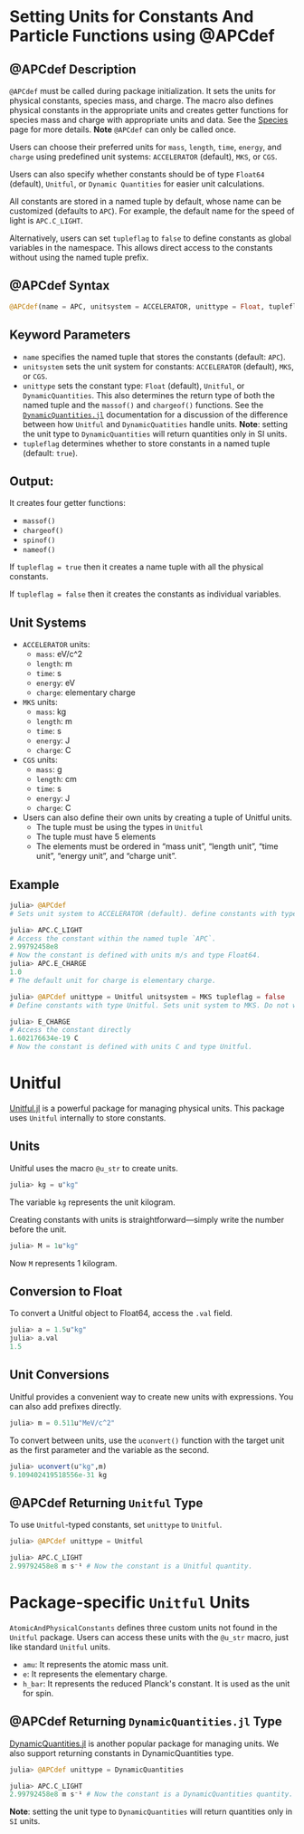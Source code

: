 # Setting Units for Constants And Particle Functions using @APCdef

## @APCdef Description

`@APCdef` must be called during package initialization. It sets the units for physical constants, 
species mass, and charge. 
The macro also defines physical constants in the appropriate units and creates getter functions 
for species mass and charge with appropriate units and data. See the [Species](species.md) page for more details.
**Note** `@APCdef` can only be called once.

Users can choose their preferred units for `mass`, `length`, `time`, `energy`, and `charge`
using predefined unit systems: `ACCELERATOR` (default), `MKS`, or `CGS`. 

Users can also specify whether constants should be of type `Float64` (default), `Unitful`, 
or `Dynamic Quantities` for easier unit calculations. 

All constants are stored in a named tuple by default, whose name can be customized (defaults to `APC`).
For example, the default name for the speed of light is `APC.C_LIGHT`.

Alternatively, users can set `tupleflag` to `false` to define constants as global variables in the namespace. This allows direct access to the constants without using the named tuple prefix.


## @APCdef Syntax

```julia
@APCdef(name = APC, unitsystem = ACCELERATOR, unittype = Float, tupleflag = true)
```

## Keyword Parameters

- `name` specifies the named tuple that stores the constants (default: `APC`).
- `unitsystem` sets the unit system for constants: `ACCELERATOR` (default), `MKS`, or `CGS`.
- `unittype` sets the constant type: `Float` (default), `Unitful`, or `DynamicQuantities`. 
This also determines the return type of both the named tuple and the `massof()` and `chargeof()` functions.
See the [`DynamicQuantities.jl`](https://github.com/SymbolicML/DynamicQuantities.jl) documentation
for a discussion of the difference between how `Unitful` and `DynamicQuatities` handle units.
**Note**: setting the unit type to `DynamicQuantities` will return quantities only in SI units.
- `tupleflag` determines whether to store constants in a named tuple (default: `true`).

## Output:
It creates four getter functions:
- `massof()`
- `chargeof()`
- `spinof()`
- `nameof()`

If `tupleflag = true` then it creates a name tuple with all the physical constants.

If `tupleflag = false` then it creates the constants as individual variables.

## Unit Systems

- `ACCELERATOR` units:
    - `mass`: eV/c^2
    - `length`: m
    - `time`: s
    - `energy`: eV
    - `charge`: elementary charge
- `MKS` units:
    - `mass`: kg
    - `length`: m
    - `time`: s
    - `energy`: J
    - `charge`: C
- `CGS` units:
    - `mass`: g
    - `length`: cm
    - `time`: s
    - `energy`: J
    - `charge`: C
- Users can also define their own units by creating a tuple of Unitful units.
    - The tuple must be using the types in `Unitful`
    - The tuple must have 5 elements
    - The elements must be ordered in “mass unit”, “length unit”, “time unit”, “energy unit”, and “charge unit”.

## Example

```julia
julia> @APCdef  
# Sets unit system to ACCELERATOR (default). define constants with type Float64.

julia> APC.C_LIGHT  
# Access the constant within the named tuple `APC`.
2.99792458e8        
# Now the constant is defined with units m/s and type Float64.
julia> APC.E_CHARGE  
1.0         
# The default unit for charge is elementary charge.
```
```julia
julia> @APCdef unittype = Unitful unitsystem = MKS tupleflag = false 
# Define constants with type Unitful. Sets unit system to MKS. Do not wrap constants in a named tuple.

julia> E_CHARGE  
# Access the constant directly
1.602176634e-19 C        
# Now the constant is defined with units C and type Unitful.
```

# Unitful

[Unitful.jl](https://github.com/PainterQubits/Unitful.jl) is a powerful package for managing physical units. 
This package uses `Unitful` internally to store constants.

## Units

Unitful uses the macro `@u_str` to create units.

```julia
julia> kg = u"kg"
```

The variable `kg` represents the unit kilogram.

Creating constants with units is straightforward—simply write the number before the unit.

```julia
julia> M = 1u"kg"
```

Now `M` represents 1 kilogram.

## Conversion to Float

To convert a Unitful object to Float64, access the `.val` field.

```julia
julia> a = 1.5u"kg"
julia> a.val
1.5
```

## Unit Conversions

Unitful provides a convenient way to create new units with expressions. You can also add prefixes directly.

```julia
julia> m = 0.511u"MeV/c^2"
```

To convert between units, use the `uconvert()` function with the target unit as the first parameter and the variable as the second.

```julia
julia> uconvert(u"kg",m)
9.109402419518556e-31 kg
```

## @APCdef Returning `Unitful` Type

To use `Unitful`-typed constants, set `unittype` to `Unitful`.

```julia
julia> @APCdef unittype = Unitful 

julia> APC.C_LIGHT 
2.99792458e8 m s⁻¹ # Now the constant is a Unitful quantity.
```

# Package-specific `Unitful` Units

`AtomicAndPhysicalConstants` defines three custom units not found in the `Unitful` package. 
Users can access these units with the `@u_str` macro, just like standard `Unitful` units.

- `amu`: It represents the atomic mass unit.
- `e`: It represents the elementary charge.
- `h_bar`: It represents the reduced Planck's constant. It is used as the unit for spin.

## @APCdef Returning `DynamicQuantities.jl` Type

[DynamicQuantities.jl](https://github.com/SymbolicML/DynamicQuantities.jl) is another popular package for managing units. We also support returning constants in DynamicQuantities type.

```julia
julia> @APCdef unittype = DynamicQuantities

julia> APC.C_LIGHT 
2.99792458e8 m s⁻¹ # Now the constant is a DynamicQuantities quantity.
```

**Note**: setting the unit type to `DynamicQuantities` will return quantities only in `SI` units.